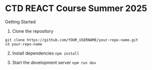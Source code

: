 # CTD REACT Course Summer 2025
Getting Started 

1. Clone the repository
```
git clone https://github.com/YOUR_USERNAME/your-repo-name.git
cd your-repo-name
```

2. Install dependencies
```npm install```

3. Start the development server
```npm run dev```
